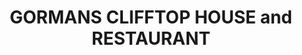 ---
title: "GORMANS CLIFFTOP HOUSE and RESTAURANT"
address: "Glaise Bheag, Ballydavid, Dingle Peninsula, Co. Kerry"
tel: "+353 (0)66 915 5162"
county: "Kerry"
category: "Irish Restaurants"
type: "Content"
lat: "52.20608139038086"
lng: "-10.360196113586426"
---
